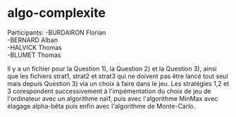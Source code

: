 # algo-complexite
Participants: 
-BURDAIRON Florian  
-BERNARD Alban  
-HALVICK Thomas  
-BLUMET Thomas


Il y a un fichier pour la Question 1), la Question 2) et la Question 3), ainsi que les fichiers strat1, strat2 et strat3 qui ne doivent pas être lancé tout seul mais depuis Question 3) via un choix à faire dans le jeu.
Les stratégies 1,2 et 3 corespondent successivement à l'impémentation du choix de jeu de l'ordinateur avec un algorithme naïf, puis avec l'algorithme MinMax avec élagage alpha-bêta puis enfin avec l'algorithme de Monte-Carlo.
